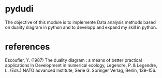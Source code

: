 # pydudi
The objective of this module is to implemente Data analysis methods based on duality diagram in python and to developp and expand my skill in python. 


# references 
Escoufier, Y. (1987) The duality diagram : a means of better practical applications In Development in numerical ecology, Legendre, P. & Legendre, L. (Eds.) NATO advanced Institute, Serie G. Springer Verlag, Berlin, 139–156.
